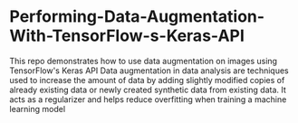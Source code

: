 # Performing-Data-Augmentation-With-TensorFlow-s-Keras-API

This repo demonstrates how to use data augmentation on images using TensorFlow's Keras API
Data augmentation in data analysis are techniques used to increase the amount of data by adding slightly modified copies of already existing data or newly created synthetic data from existing data.
It acts as a regularizer and helps reduce overfitting when training a machine learning model
